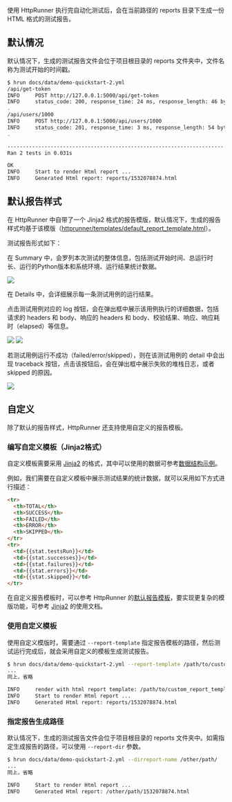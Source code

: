 
使用 HttpRunner 执行完自动化测试后，会在当前路径的 reports 目录下生成一份 HTML 格式的测试报告。

## 默认情况

默认情况下，生成的测试报告文件会位于项目根目录的 reports 文件夹中，文件名称为测试开始的时间戳。

```bash
$ hrun docs/data/demo-quickstart-2.yml
/api/get-token
INFO     POST http://127.0.0.1:5000/api/get-token
INFO     status_code: 200, response_time: 24 ms, response_length: 46 bytes
.
/api/users/1000
INFO     POST http://127.0.0.1:5000/api/users/1000
INFO     status_code: 201, response_time: 3 ms, response_length: 54 bytes
.

----------------------------------------------------------------------
Ran 2 tests in 0.031s

OK
INFO     Start to render Html report ...
INFO     Generated Html report: reports/1532078874.html
```

## 默认报告样式

在 HttpRunner 中自带了一个 Jinja2 格式的报告模版，默认情况下，生成的报告样式均基于该模版（[httprunner/templates/default_report_template.html][default_report]）。

测试报告形式如下：

在 Summary 中，会罗列本次测试的整体信息，包括测试开始时间、总运行时长、运行的Python版本和系统环境、运行结果统计数据。

![](/images/report-demo-quickstart-1-overview.jpg)

在 Details 中，会详细展示每一条测试用例的运行结果。

点击测试用例对应的 log 按钮，会在弹出框中展示该用例执行的详细数据，包括请求的 headers 和 body、响应的 headers 和 body、校验结果、响应、响应耗时（elapsed）等信息。

![](/images/report-demo-quickstart-1-log1.jpg)
![](/images/report-demo-quickstart-1-log2.jpg)

若测试用例运行不成功（failed/error/skipped），则在该测试用例的 detail 中会出现 traceback 按钮，点击该按钮后，会在弹出框中展示失败的堆栈日志，或者 skipped 的原因。

![](/images/report-demo-quickstart-1-traceback.jpg)

## 自定义

除了默认的报告样式，HttpRunner 还支持使用自定义的报告模板。

### 编写自定义模板（Jinja2格式）

自定义模板需要采用 [Jinja2][Jinja2] 的格式，其中可以使用的数据可参考[数据结构示例][summary_data]。

例如，我们需要在自定义模板中展示测试结果的统计数据，就可以采用如下方式进行描述：

```html
<tr>
  <th>TOTAL</th>
  <th>SUCCESS</th>
  <th>FAILED</th>
  <th>ERROR</th>
  <th>SKIPPED</th>
</tr>
<tr>
  <td>{{stat.testsRun}}</td>
  <td>{{stat.successes}}</td>
  <td>{{stat.failures}}</td>
  <td>{{stat.errors}}</td>
  <td>{{stat.skipped}}</td>
</tr>
```

在自定义报告模板时，可以参考 HttpRunner 的[默认报告模板][default_report]，要实现更复杂的模版功能，可参考 [Jinja2][Jinja2] 的使用文档。

### 使用自定义模板

使用自定义模版时，需要通过 `--report-template` 指定报告模板的路径，然后测试运行完成后，就会采用自定义的模板生成测试报告。

```bash
$ hrun docs/data/demo-quickstart-2.yml --report-template /path/to/custom_report_template
...
同上，省略

INFO     render with html report template: /path/to/custom_report_template
INFO     Start to render Html report ...
INFO     Generated Html report: reports/1532078874.html
```

[Jinja2]: http://jinja.pocoo.org/docs/latest
[default_report]: https://github.com/HttpRunner/HttpRunner/blob/master/httprunner/templates/report_template.html
[summary_data]: /development/#_6

### 指定报告生成路径

默认情况下，生成的测试报告文件会位于项目根目录的 reports 文件夹中。如需指定生成报告的路径，可以使用 `--report-dir` 参数。

```bash
$ hrun docs/data/demo-quickstart-2.yml --dirreport-name /other/path/
...
同上，省略

INFO     Start to render Html report ...
INFO     Generated Html report: /other/path/1532078874.html
```
